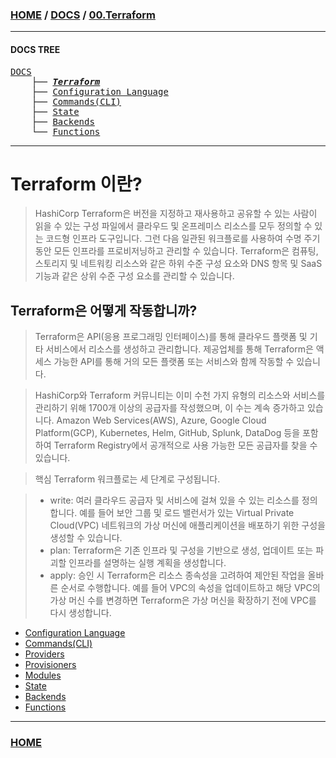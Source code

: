### [HOME](https://github.com/MZCMSC/Terraform/blob/main/README.md) / [DOCS](https://github.com/MZCMSC/Terraform/blob/main/DOCS/README.md) / [00.Terraform](https://github.com/MZCMSC/Terraform/blob/main/DOCS/00_Terraform/README.md)

---

#### DOCS TREE

<pre>
<a href = "https://github.com/MZCMSC/Terraform/blob/main/DOCS/README.md">DOCS</a>
    ├── <a href = "https://github.com/MZCMSC/Terraform/blob/main/DOCS/00_Terraform/README.md"><i><b>Terraform</b></i></a>
    ├── <a href = "https://github.com/MZCMSC/Terraform/blob/main/DOCS/01_Configuration_Language/README.md">Configuration Language</a>
    ├── <a href ="https://github.com/MZCMSC/Terraform/blob/main/DOCS/02_Commands(CLI)/README.md">Commands(CLI)</a>
    ├── <a href = "https://github.com/MZCMSC/Terraform/blob/main/DOCS/03_State/README.md">State</a>
    ├── <a href = "https://github.com/MZCMSC/Terraform/blob/main/DOCS/04_Backends/README.md">Backends</a>
    └── <a href = "https://github.com/MZCMSC/Terraform/blob/main/DOCS/05_Functions/README.md">Functions</a>
</pre>

---

# Terraform 이란?

> HashiCorp Terraform은 버전을 지정하고 재사용하고 공유할 수 있는 사람이 읽을 수 있는 구성 파일에서 클라우드 및 온프레미스 리소스를 모두 정의할 수 있는 코드형 인프라 도구입니다.
> 그런 다음 일관된 워크플로를 사용하여 수명 주기 동안 모든 인프라를 프로비저닝하고 관리할 수 있습니다.
> Terraform은 컴퓨팅, 스토리지 및 네트워킹 리소스와 같은 하위 수준 구성 요소와 DNS 항목 및 SaaS 기능과 같은 상위 수준 구성 요소를 관리할 수 있습니다.

## Terraform은 어떻게 작동합니까?

> Terraform은 API(응용 프로그래밍 인터페이스)를 통해 클라우드 플랫폼 및 기타 서비스에서 리소스를 생성하고 관리합니다.
> 제공업체를 통해 Terraform은 액세스 가능한 API를 통해 거의 모든 플랫폼 또는 서비스와 함께 작동할 수 있습니다.

> HashiCorp와 Terraform 커뮤니티는 이미 수천 가지 유형의 리소스와 서비스를 관리하기 위해 1700개 이상의 공급자를 작성했으며, 이 수는 계속 증가하고 있습니다.
> Amazon Web Services(AWS), Azure, Google Cloud Platform(GCP), Kubernetes, Helm, GitHub, Splunk, DataDog 등을 포함하여 Terraform Registry에서 공개적으로 사용 가능한 모든 공급자를 찾을 수 있습니다.

> 핵심 Terraform 워크플로는 세 단계로 구성됩니다.

> - write: 여러 클라우드 공급자 및 서비스에 걸쳐 있을 수 있는 리소스를 정의합니다. 예를 들어 보안 그룹 및 로드 밸런서가 있는 Virtual Private Cloud(VPC) 네트워크의 가상 머신에 애플리케이션을 배포하기 위한 구성을 생성할 수 있습니다.
> - plan: Terraform은 기존 인프라 및 구성을 기반으로 생성, 업데이트 또는 파괴할 인프라를 설명하는 실행 계획을 생성합니다.
> - apply: 승인 시 Terraform은 리소스 종속성을 고려하여 제안된 작업을 올바른 순서로 수행합니다. 예를 들어 VPC의 속성을 업데이트하고 해당 VPC의 가상 머신 수를 변경하면 Terraform은 가상 머신을 확장하기 전에 VPC를 다시 생성합니다.


- [Configuration Language](https://github.com/MZCMSC/Terraform/blob/main/DOCS/01_Configuration_Language/README.md)
- [Commands(CLI)](<https://github.com/MZCMSC/Terraform/blob/main/DOCS/02_Commands(CLI)/README.md>)
- [Providers](https://github.com/MZCMSC/Terraform/blob/main/DOCS/03_Providers/README.md)
- [Provisioners](https://github.com/MZCMSC/Terraform/blob/main/DOCS/04_Provisioners/README.md)
- [Modules](https://github.com/MZCMSC/Terraform/blob/main/DOCS/05_Modules/README.md)
- [State](https://github.com/MZCMSC/Terraform/blob/main/DOCS/06_State/README.md)
- [Backends](https://github.com/MZCMSC/Terraform/blob/main/DOCS/07_Backends/README.md)
- [Functions](https://github.com/MZCMSC/Terraform/blob/main/DOCS/08_Functions/README.md)

---

### [HOME](https://github.com/MZCMSC/Terraform/blob/main/README.md)
